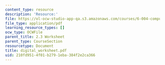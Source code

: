 ```yaml
---
content_type: resource
description: 'Resource:'
file: https://ol-ocw-studio-app-qa.s3.amazonaws.com/courses/6-004-computation-structures-spring-2017/210fd9514f01b2791eba384f2e2ca366_digital_worksheet.pdf
file_type: application/pdf
learning_resource_types: []
ocw_type: OCWFile
parent_title: 2.3 Worksheet
parent_type: CourseSection
resourcetype: Document
title: digital_worksheet.pdf
uid: 210fd951-4f01-b279-1eba-384f2e2ca366
---
```

